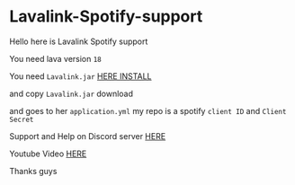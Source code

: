 # Lavalink-Spotify-support
Hello here is Lavalink Spotify support 

You need lava version `18`

You need `Lavalink.jar` [HERE INSTALL](https://github.com/lavalink-devs/Lavalink/releases/tag/4.0.8)

and copy `Lavalink.jar` download

and goes to her `application.yml` my repo is a spotify `client ID` and `Client Secret`

Support and Help on Discord server [HERE](https://discord.gg/h3xvtExevy)

Youtube Video [HERE]()

Thanks guys 
